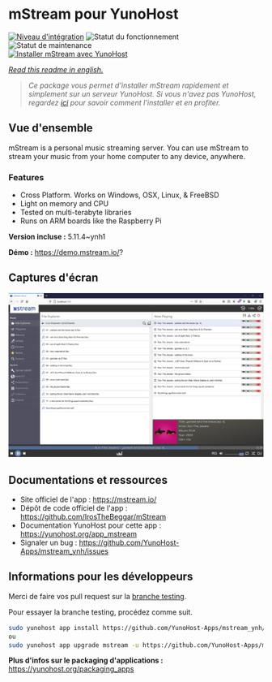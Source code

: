 <!--
N.B.: This README was automatically generated by https://github.com/YunoHost/apps/tree/master/tools/README-generator
It shall NOT be edited by hand.
-->

# mStream pour YunoHost

[![Niveau d'intégration](https://dash.yunohost.org/integration/mstream.svg)](https://dash.yunohost.org/appci/app/mstream) ![Statut du fonctionnement](https://ci-apps.yunohost.org/ci/badges/mstream.status.svg) ![Statut de maintenance](https://ci-apps.yunohost.org/ci/badges/mstream.maintain.svg)  
[![Installer mStream avec YunoHost](https://install-app.yunohost.org/install-with-yunohost.svg)](https://install-app.yunohost.org/?app=mstream)

*[Read this readme in english.](./README.md)*

> *Ce package vous permet d'installer mStream rapidement et simplement sur un serveur YunoHost.
Si vous n'avez pas YunoHost, regardez [ici](https://yunohost.org/#/install) pour savoir comment l'installer et en profiter.*

## Vue d'ensemble

mStream is a personal music streaming server. You can use mStream to stream your music from your home computer to any device, anywhere.

### Features

- Cross Platform. Works on Windows, OSX, Linux, & FreeBSD
- Light on memory and CPU
- Tested on multi-terabyte libraries
- Runs on ARM boards like the Raspberry Pi


**Version incluse :** 5.11.4~ynh1

**Démo :** https://demo.mstream.io/?

## Captures d'écran

![Capture d'écran de mStream](./doc/screenshots/mstreamv5.png)

## Documentations et ressources

* Site officiel de l'app : <https://mstream.io/>
* Dépôt de code officiel de l'app : <https://github.com/IrosTheBeggar/mStream>
* Documentation YunoHost pour cette app : <https://yunohost.org/app_mstream>
* Signaler un bug : <https://github.com/YunoHost-Apps/mstream_ynh/issues>

## Informations pour les développeurs

Merci de faire vos pull request sur la [branche testing](https://github.com/YunoHost-Apps/mstream_ynh/tree/testing).

Pour essayer la branche testing, procédez comme suit.

``` bash
sudo yunohost app install https://github.com/YunoHost-Apps/mstream_ynh/tree/testing --debug
ou
sudo yunohost app upgrade mstream -u https://github.com/YunoHost-Apps/mstream_ynh/tree/testing --debug
```

**Plus d'infos sur le packaging d'applications :** <https://yunohost.org/packaging_apps>
